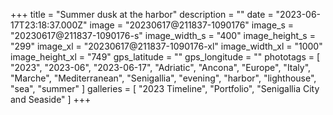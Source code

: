 +++
title = "Summer dusk at the harbor"
description = ""
date = "2023-06-17T23:18:37.000Z"
image = "20230617@211837-1090176"
image_s = "20230617@211837-1090176-s"
image_width_s = "400"
image_height_s = "299"
image_xl = "20230617@211837-1090176-xl"
image_width_xl = "1000"
image_height_xl = "749"
gps_latitude = ""
gps_longitude = ""
phototags = [ "2023", "2023-06", "2023-06-17", "Adriatic", "Ancona", "Europe", "Italy", "Marche", "Mediterranean", "Senigallia", "evening", "harbor", "lighthouse", "sea", "summer" ]
galleries = [ "2023 Timeline", "Portfolio", "Senigallia City and Seaside" ]
+++
